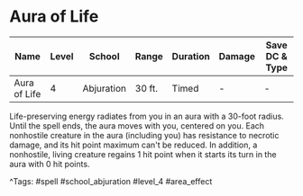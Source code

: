 # Aura of Life

| Name | Level | School | Range | Duration | Damage | Save DC & Type |
|------|-------|--------|-------|----------|--------|----------------|
| Aura of Life | 4 | Abjuration | 30 ft. | Timed | - | - |

Life-preserving energy radiates from you in an aura with a 30-foot radius. Until the spell ends, the aura moves with you, centered on you. Each nonhostile creature in the aura (including you) has resistance to necrotic damage, and its hit point maximum can't be reduced. In addition, a nonhostile, living creature regains 1 hit point when it starts its turn in the aura with 0 hit points.

^Tags: #spell #school_abjuration #level_4 #area_effect